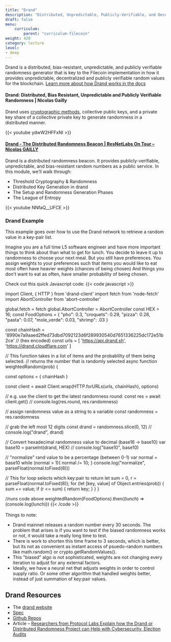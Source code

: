 ```yaml
---
title: "Drand"
description: "Distributed, Unpredictable, Publicly-Verifiable, and Decentralized Randomness Generator"
draft: false
menu:
    curriculum:
        parent: "curriculum-filecoin"
weight: 420
category: lecture
level:
- deep
---
```


Drand is a distributed, bias-resistant, unpredictable, and publicly verifiable randomness generator that is key to the Filecoin implementation in how it provides unpredictable, decentralized and publicly verifiable random values for the blockchain. [Learn more about how Drand works in the docs](https://drand.love/docs/overview/#how-drand-works)

#### Drand: Distributed, Bias Resistant, Unpredictable and Publicly Verifiable Randomness | Nicolas Gailly
Drand uses [cryptographic methods](https://drand.love/docs/cryptography/#setup-phase), collective public keys, and a private key share of a collective private key to generate randomness in a distributed manner.

{{< youtube ydwW2HFFxNI >}}

#### [Drand - The Distributed Randomness Beacon | ResNetLabs On Tour – Nicolas GAILLY](https://research.protocol.ai/tutorials/resnetlab-on-tour/modular-p2p-stack/)

Drand is a distributed randomness beacon. It provides publicly-verifiable, unpredictable, and bias-resistant random numbers as a public service. In this module, we’ll walk through:

* Threshold Cryptography & Randomness
* Distributed Key Generation in drand
* The Setup and Randomness Generation Phases
* The League of Entropy

{{< youtube NNfaQ__UFCE >}}

### Drand Example
This example goes over how to use the Drand network to retrieve a random value in a key-pair list. 

Imagine you are a full time L5 software engineer and have more important things to think about than what to get for lunch.
You decide to leave it up to randomness to choose your next meal. But you still have preferences.
You assign weights to your preferences such that items you would like to eat most often have heavier weights (chances of being chosen)
And things you don't want to eat as often, have smaller probability of being chosen.

Check out this quick Javascript code:
{{< code javascript >}}

import Client, { HTTP } from 'drand-client'
import fetch from 'node-fetch'
import AbortController from 'abort-controller'

global.fetch = fetch
global.AbortController = AbortController
const HEX = 16;
const FoodOptions = { "pho": 0.3, "croquets": 0.29, "pizza": 0.28, "pasta": 0.07, "mole_verde": 0.03, "shrimp": .03 }

const chainHash = '8990e7a9aaed2ffed73dbd7092123d6f289930540d7651336225dc172e51b2ce' // (hex encoded)
const urls = [
  'https://api.drand.sh',
  'https://drand.cloudflare.com'
]

// This function takes in a list of items and the probablilty of them being selected.
//    returns the number that is randomly selected 
async function weightedRandom(prob) {

  const options = { chainHash }

  const client = await Client.wrap(HTTP.forURLs(urls, chainHash), options)

  // e.g. use the client to get the latest randomness round:
  const res = await client.get()
  // console.log(res.round, res.randomness)

  // assign randomness value as a string to a variable
  const randomness = res.randomness

  // grab the left most 12 digits
  const drand = randomness.slice(0, 12)
  // console.log("drand", drand)

  // Convert hexadecimal randomness value to decimal (base16 -> base10)
  var base10 = parseInt(drand, HEX)
  // console.log("base10", base10)

  // "normalize" rand value to be a percentage (between 0-1)
  var normal = base10
  while (normal > 1){
    normal /= 10;
  }
  console.log("normalize", parseFloat(normal.toFixed(8)))

  // This for loop selects which key:pair to return
  let sum = 0, r = parseFloat(normal.toFixed(8));
  for (let [key, value] of Object.entries(prob)) {
    sum += value;
    if (r <= sum) {
      return key;
    }
  }
}

//runs code above
weightedRandom(FoodOptions).then((lunch) => (console.log(lunch)))
{{< /code >}}
<br></br>
Things to note:
* Drand mainnet releases a random number every 30 seconds. The problem that arises is if you want to test if the biased randomness works or not, it would take a really long time to test.
* There is work to shorten this time frame to 3 seconds, which is better, but its not as convenient as instant access of psuedo-random numbers like math.random() or crypto.getRandomValues().
* This "biased" algo is not sophisticated, weights are not changing every iteration to adjust for any external factors. 
* Ideally, we have a neural net that adjusts weights in order to control supply ratio.
    Or some other algorithm that handled weights better, instead of just summation of key:pair values.

## Drand Resources

* The [drand website](https://drand.love/)
* [Spec](https://spec.filecoin.io/libraries/drand/)
* [Github Repos](https://github.com/drand)
* Article – [Researchers from Protocol Labs Explain how the Drand or Distributed Randomness Project can Help with Cybersecurity, Election Audits](https://www.crowdfundinsider.com/2020/08/165618-researchers-from-protocol-labs-explain-how-the-drand-or-distributed-randomness-project-can-help-with-cybersecurity-election-audits/)